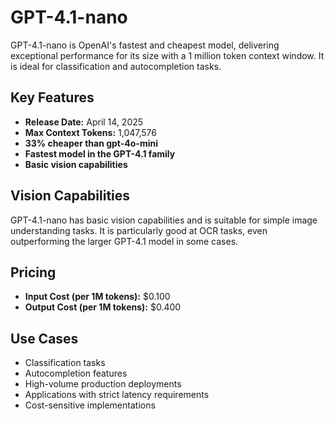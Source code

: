 # GPT-4.1-nano

GPT-4.1-nano is OpenAI's fastest and cheapest model, delivering exceptional performance for its size with a 1 million token context window. It is ideal for classification and autocompletion tasks.

## Key Features

- **Release Date:** April 14, 2025
- **Max Context Tokens:** 1,047,576
- **33% cheaper than gpt-4o-mini**
- **Fastest model in the GPT-4.1 family**
- **Basic vision capabilities**

## Vision Capabilities

GPT-4.1-nano has basic vision capabilities and is suitable for simple image understanding tasks. It is particularly good at OCR tasks, even outperforming the larger GPT-4.1 model in some cases.

## Pricing

- **Input Cost (per 1M tokens):** $0.100
- **Output Cost (per 1M tokens):** $0.400

## Use Cases

- Classification tasks
- Autocompletion features
- High-volume production deployments
- Applications with strict latency requirements
- Cost-sensitive implementations

